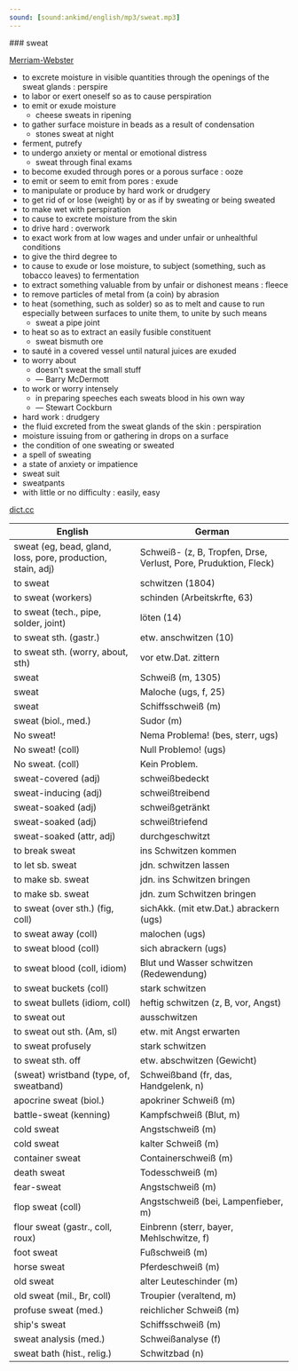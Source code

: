 ```yaml
---
sound: [sound:ankimd/english/mp3/sweat.mp3]
---
```


\### sweat

[Merriam-Webster](https://www.merriam-webster.com/dictionary/sweat)

- to excrete moisture in visible quantities through the openings of the sweat glands : perspire
- to labor or exert oneself so as to cause perspiration
- to emit or exude moisture
    - cheese sweats in ripening
- to gather surface moisture in beads as a result of condensation
    - stones sweat at night
- ferment, putrefy
- to undergo anxiety or mental or emotional distress
    - sweat through final exams
- to become exuded through pores or a porous surface : ooze
- to emit or seem to emit from pores : exude
- to manipulate or produce by hard work or drudgery
- to get rid of or lose (weight) by or as if by sweating or being sweated
- to make wet with perspiration
- to cause to excrete moisture from the skin
- to drive hard : overwork
- to exact work from at low wages and under unfair or unhealthful conditions
- to give the third degree to
- to cause to exude or lose moisture, to subject (something, such as tobacco leaves) to fermentation
- to extract something valuable from by unfair or dishonest means : fleece
- to remove particles of metal from (a coin) by abrasion
- to heat (something, such as solder) so as to melt and cause to run especially between surfaces to unite them, to unite by such means
    - sweat a pipe joint
- to heat so as to extract an easily fusible constituent
    - sweat bismuth ore
- to sauté in a covered vessel until natural juices are exuded
- to worry about
    - doesn't sweat the small stuff
    - — Barry McDermott
- to work or worry intensely
    - in preparing speeches each sweats blood in his own way
    - — Stewart Cockburn
- hard work : drudgery
- the fluid excreted from the sweat glands of the skin : perspiration
- moisture issuing from or gathering in drops on a surface
- the condition of one sweating or sweated
- a spell of sweating
- a state of anxiety or impatience
- sweat suit
- sweatpants
- with little or no difficulty : easily, easy

[dict.cc](https://www.dict.cc/sweat)

| English        | German       |
| -------------- | ------------ |
| sweat (eg, bead, gland, loss, pore, production, stain, adj) | Schweiß- (z, B, Tropfen, Drse, Verlust, Pore, Pruduktion, Fleck) |
| to sweat | schwitzen (1804) |
| to sweat (workers) | schinden (Arbeitskrfte, 63) |
| to sweat (tech., pipe, solder, joint) | löten (14) |
| to sweat sth. (gastr.) | etw. anschwitzen (10) |
| to sweat sth. (worry, about, sth) | vor etw.Dat. zittern |
| sweat | Schweiß (m, 1305) |
| sweat | Maloche (ugs, f, 25) |
| sweat | Schiffsschweiß (m) |
| sweat (biol., med.) | Sudor (m) |
| No sweat! | Nema Problema! (bes, sterr, ugs) |
| No sweat! (coll) | Null Problemo! (ugs) |
| No sweat. (coll) | Kein Problem. |
| sweat-covered (adj) | schweißbedeckt |
| sweat-inducing (adj) | schweißtreibend |
| sweat-soaked (adj) | schweißgetränkt |
| sweat-soaked (adj) | schweißtriefend |
| sweat-soaked (attr, adj) | durchgeschwitzt |
| to break sweat | ins Schwitzen kommen |
| to let sb. sweat | jdn. schwitzen lassen |
| to make sb. sweat | jdn. ins Schwitzen bringen |
| to make sb. sweat | jdn. zum Schwitzen bringen |
| to sweat (over sth.) (fig, coll) | sichAkk. (mit etw.Dat.) abrackern (ugs) |
| to sweat away (coll) | malochen (ugs) |
| to sweat blood (coll) | sich abrackern (ugs) |
| to sweat blood (coll, idiom) | Blut und Wasser schwitzen (Redewendung) |
| to sweat buckets (coll) | stark schwitzen |
| to sweat bullets (idiom, coll) | heftig schwitzen (z, B, vor, Angst) |
| to sweat out | ausschwitzen |
| to sweat out sth. (Am, sl) | etw. mit Angst erwarten |
| to sweat profusely | stark schwitzen |
| to sweat sth. off | etw. abschwitzen (Gewicht) |
| (sweat) wristband (type, of, sweatband) | Schweißband (fr, das, Handgelenk, n) |
| apocrine sweat (biol.) | apokriner Schweiß (m) |
| battle-sweat (kenning) | Kampfschweiß (Blut, m) |
| cold sweat | Angstschweiß (m) |
| cold sweat | kalter Schweiß (m) |
| container sweat | Containerschweiß (m) |
| death sweat | Todesschweiß (m) |
| fear-sweat | Angstschweiß (m) |
| flop sweat (coll) | Angstschweiß (bei, Lampenfieber, m) |
| flour sweat (gastr., coll, roux) | Einbrenn (sterr, bayer, Mehlschwitze, f) |
| foot sweat | Fußschweiß (m) |
| horse sweat | Pferdeschweiß (m) |
| old sweat | alter Leuteschinder (m) |
| old sweat (mil., Br, coll) | Troupier (veraltend, m) |
| profuse sweat (med.) | reichlicher Schweiß (m) |
| ship's sweat | Schiffsschweiß (m) |
| sweat analysis (med.) | Schweißanalyse (f) |
| sweat bath (hist., relig.) | Schwitzbad (n) |
